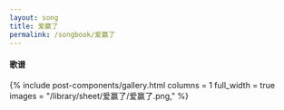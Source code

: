 ```yaml
---
layout: song
title: 爱赢了
permalink: /songbook/爱赢了
---
```


#### 歌谱

{% include post-components/gallery.html
    columns = 1
    full_width = true
    images = "/library/sheet/爱赢了/爱赢了.png,"
%}
